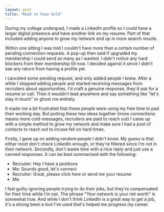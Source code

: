 ```yaml
---
layout: post
title: "Road to Faux Gold"
---
```


During my college undergrad, I made a LinkedIn profile so I could have a larger digital presence and have another link on my resume. Part of that included adding anyone to grow my network end up in more search results.

Within one sitting I was told I couldn't have more than a certain number of pending connection requests. A pop-up then said if upgraded my membership I could send as many as I wanted. I didn't notice any hard blockers from their membership till now. I decided against it since I didn't see any return from having a profile yet.

I canceled some pending request, and only added people I knew. After a while I stopped adding people and started receiving messages from recruiters about opportunities. I'd craft a genuine response, they'd ask for a resume or call. Then it wouldn't lead anywhere and say something like "let's stay in touch" or ghost me entirely. 

It made me a bit frustrated that these people were using my free time to pad their working day. But putting these two ideas together (more connections means more cold-messages, recruiters are paid to reach out) I came up with a simple method to grow my network and make sure I had a pool of contacts to reach out to incase fell on hard times.

Firstly, I gave up on adding random people I didn't know. My guess is that either most don't check LinkedIn enough, or they're filtered since I'm not in their network. Secondly, don't waste time with a nice reply and just use a canned responses. It can be best summarized with the following:
* Recruiter: Hey I have a positions
* Me: Sounds good, let's connect
* Recruiter: Great, please click here or send me your resume
* Me: 

I feel guilty ignoring people trying to do their jobs, but they're compensated for their time while I'm not. The phrase "Your network is your net worth" is somewhat true. And while I don't think LinkedIn is a great way to get a job, it's a strong been a tool I've used that's helped me progress my career.